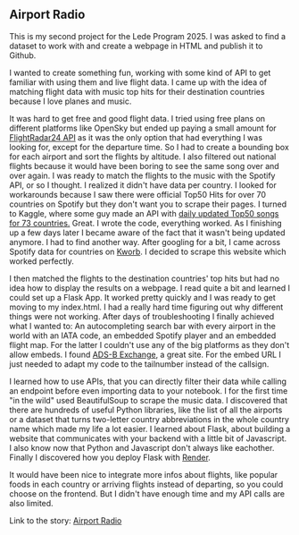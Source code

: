 ## Airport Radio

This is my second project for the Lede Program 2025. I was asked to find a dataset to work with and create a webpage in HTML and publish it to Github.

I wanted to create something fun, working with some kind of API to get familiar with using them and live flight data. I came up with the idea of matching flight data with music top hits for their destination countries because I love planes and music.

It was hard to get free and good flight data. I tried using free plans on different platforms like OpenSky but ended up paying a small amount for [FlightRadar24 API](https://fr24api.flightradar24.com/) as it was the only option that had everything I was looking for, except for the departure time. So I had to create a bounding box for each airport and sort the flights by altitude. I also filtered out national flights because it would have been boring to see the same song over and over again. I was ready to match the flights to the music with the Spotify API, or so I thought. I realized it didn't have data per country. I looked for workarounds because I saw there were official Top50 Hits for over 70 countries on Spotify but they don't want you to scrape their pages. I turned to Kaggle, where some guy made an API with [daily updated Top50 songs for 73 countries.](https://www.kaggle.com/datasets/asaniczka/top-spotify-songs-in-73-countries-daily-updated/data) Great. I wrote the code, everything worked. As I finishing up a few days later I became aware of the fact that it wasn't being updated anymore. I had to find another way. After googling for a bit, I came across Spotify data for countries on [Kworb](https://kworb.net/spotify/). I decided to scrape this website which worked perfectly.

I then matched the flights to the destination countries' top hits but had no idea how to display the results on a webpage. I read quite a bit and learned I could set up a Flask App. It worked pretty quickly and I was ready to get moving to my index.html. I had a really hard time figuring out why different things were not working. After days of troubleshooting I finally achieved what I wanted to: An autocompleting search bar with every airport in the world with an IATA code, an embedded Spotify player and an embedded flight map. For the latter I couldn't use any of the big platforms as they don't allow embeds. I found [ADS-B Exchange](https://globe.adsbexchange.com/), a great site. For the embed URL I just needed to adapt my code to the tailnumber instead of the callsign.

I learned how to use APIs, that you can directly filter their data while calling an endpoint before even importing data to your notebook. I for the first time "in the wild" used BeautifulSoup to scrape the music data. I discovered that there are hundreds of useful Python libraries, like the list of all the airports or a dataset that turns two-letter country abbreviations in the whole country name which made my life a lot easier. I learned about Flask, about building a website that communicates with your backend with a little bit of Javascript. I also know now that Python and Javascript don't always like eachother. Finally I discovered how you deploy Flask with [Render](https://render.com/).

It would have been nice to integrate more infos about flights, like popular foods in each country or arriving flights instead of departing, so you could choose on the frontend. But I didn't have enough time and my API calls are also limited.

Link to the story: [Airport Radio](https://airport-radio.onrender.com/)
